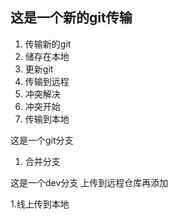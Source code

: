 ## 这是一个新的git传输
1. 传输新的git
2. 储存在本地
3. 更新git
4. 传输到远程
5. 冲突解决
7. 冲突开始
6. 传输到本地


这是一个git分支
1. 合并分支

这是一个dev分支 上传到远程仓库再添加

1.线上传到本地

